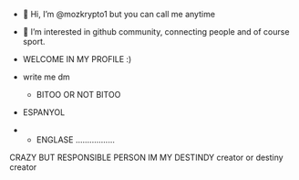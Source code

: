 - 👋 Hi, I’m @mozkrypto1 but you can call me anytime
- 👀 I’m interested in github community, connecting people and of course sport.
- WELCOME IN MY PROFILE :)
- write me dm
  - BITOO OR NOT BITOO

- ESPANYOL
- - ENGLASE
.................

  
CRAZY BUT RESPONSIBLE PERSON
IM MY DESTINDY creator or destiny creator 
